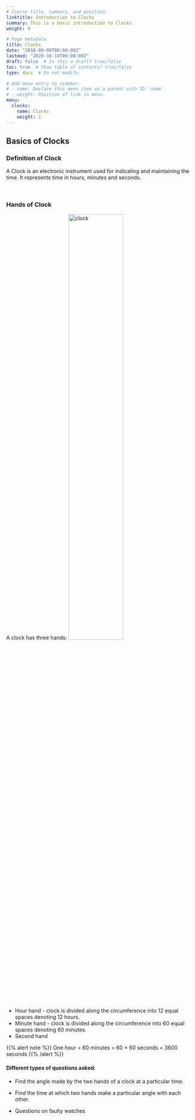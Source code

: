 ```yaml
---
# Course title, summary, and position.
linktitle: Introduction to Clocks
summary: This is a basic introduction to Clocks.
weight: 9

# Page metadata.
title: Clocks
date: "2018-09-09T00:00:00Z"
lastmod: "2020-10-19T00:00:00Z"
draft: false  # Is this a draft? true/false
toc: true  # Show table of contents? true/false
type: docs  # Do not modify.

# Add menu entry to sidebar.
# - name: Declare this menu item as a parent with ID `name`.
# - weight: Position of link in menu.
menu:
  clocks:
    name: Clocks
    weight: 1
---
```


## Basics of Clocks

### Definition of Clock

A Clock is an electronic instrument used for indicating and maintaining the time. It represents time in hours, minutes and seconds. 

<br>

### Hands of Clock

A clock has three hands:
<img src="../../../media/clocks/clock.png" alt="clock" style="width:54%;height:54%;">
* Hour hand - clock is divided along the circumference into 12 equal spaces denoting 12 hours.
* Minute hand - clock is divided along the circumference into 60 equal spaces denoting 60 minutes.
* Second hand

{{% alert note %}}
One hour = 60 minutes = 60 × 60 seconds = 3600 seconds
{{% /alert %}} <br>

#### Different types of questions asked:

* Find the angle made by the two hands of a clock at a particular time.

* Find the time at which two hands make a particular angle with each other.

* Questions on faulty watches 
